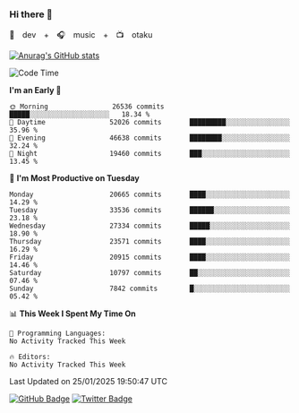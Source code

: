 ### Hi there 👋

🚀　dev　+　🎧　music　+　📺　otaku


[![Anurag's GitHub stats](https://github-readme-stats.vercel.app/api?username=koheitasaka&count_private=true&show_icons=true&theme=monokai)](https://github.com/koheitasaka/github-readme-stats)

<!--START_SECTION:waka-->
![Code Time](http://img.shields.io/badge/Code%20Time-1%2C161%20hrs%2023%20mins-blue)

**I'm an Early 🐤** 

```text
🌞 Morning                26536 commits       █████░░░░░░░░░░░░░░░░░░░░   18.34 % 
🌆 Daytime                52026 commits       █████████░░░░░░░░░░░░░░░░   35.96 % 
🌃 Evening                46638 commits       ████████░░░░░░░░░░░░░░░░░   32.24 % 
🌙 Night                  19460 commits       ███░░░░░░░░░░░░░░░░░░░░░░   13.45 % 
```
📅 **I'm Most Productive on Tuesday** 

```text
Monday                   20665 commits       ████░░░░░░░░░░░░░░░░░░░░░   14.29 % 
Tuesday                  33536 commits       ██████░░░░░░░░░░░░░░░░░░░   23.18 % 
Wednesday                27334 commits       █████░░░░░░░░░░░░░░░░░░░░   18.90 % 
Thursday                 23571 commits       ████░░░░░░░░░░░░░░░░░░░░░   16.29 % 
Friday                   20915 commits       ████░░░░░░░░░░░░░░░░░░░░░   14.46 % 
Saturday                 10797 commits       ██░░░░░░░░░░░░░░░░░░░░░░░   07.46 % 
Sunday                   7842 commits        █░░░░░░░░░░░░░░░░░░░░░░░░   05.42 % 
```


📊 **This Week I Spent My Time On** 

```text
💬 Programming Languages: 
No Activity Tracked This Week

🔥 Editors: 
No Activity Tracked This Week
```


 Last Updated on 25/01/2025 19:50:47 UTC
<!--END_SECTION:waka-->

[![GitHub Badge](https://img.shields.io/badge/GitHub-100000?style=for-the-badge&logo=github&logoColor=white)](https://github.com/koheitasaka)
[![Twitter Badge](https://img.shields.io/badge/Twitter-1DA1F2?style=for-the-badge&logo=twitter&logoColor=white)](https://twitter.com/sleep_asleep_)
